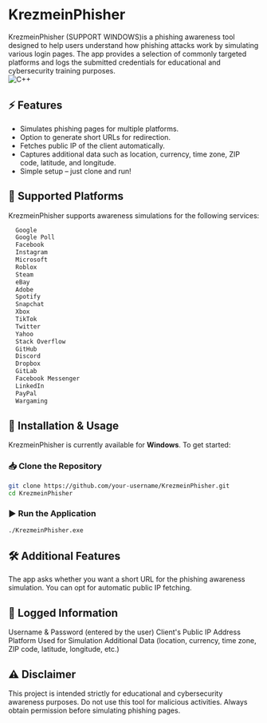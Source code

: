 # KrezmeinPhisher
KrezmeinPhisher (SUPPORT WINDOWS)is a phishing awareness tool designed to help users understand how phishing attacks work by simulating various login pages. The app provides a selection of commonly targeted platforms and logs the submitted credentials for educational and cybersecurity training purposes.  
![C++](https://img.shields.io/badge/Language-C++-blue.svg)
## ⚡ Features  
- Simulates phishing pages for multiple platforms.  
- Option to generate short URLs for redirection.  
- Fetches public IP of the client automatically.  
- Captures additional data such as location, currency, time zone, ZIP code, latitude, and longitude.  
- Simple setup – just clone and run!  

## 📌 Supported Platforms  
KrezmeinPhisher supports awareness simulations for the following services:  
```sh
  Google
  Google Poll
  Facebook
  Instagram
  Microsoft
  Roblox
  Steam
  eBay
  Adobe
  Spotify
  Snapchat
  Xbox
  TikTok
  Twitter
  Yahoo
  Stack Overflow
  GitHub
  Discord
  Dropbox
  GitLab
  Facebook Messenger
  LinkedIn
  PayPal
  Wargaming
  ```
## 🚀 Installation & Usage  
KrezmeinPhisher is currently available for **Windows**. To get started:  

### 📥 Clone the Repository  
```sh
git clone https://github.com/your-username/KrezmeinPhisher.git
cd KrezmeinPhisher
```
### ▶️ Run the Application
```sh
./KrezmeinPhisher.exe
```

## 🛠 Additional Features
The app asks whether you want a short URL for the phishing awareness simulation.
You can opt for automatic public IP fetching.

## 📂 Logged Information
Username & Password (entered by the user)
Client's Public IP Address
Platform Used for Simulation
Additional Data (location, currency, time zone, ZIP code, latitude, longitude, etc.)

## ⚠️ Disclaimer
This project is intended strictly for educational and cybersecurity awareness purposes. Do not use this tool for malicious activities. Always obtain permission before simulating phishing pages.


